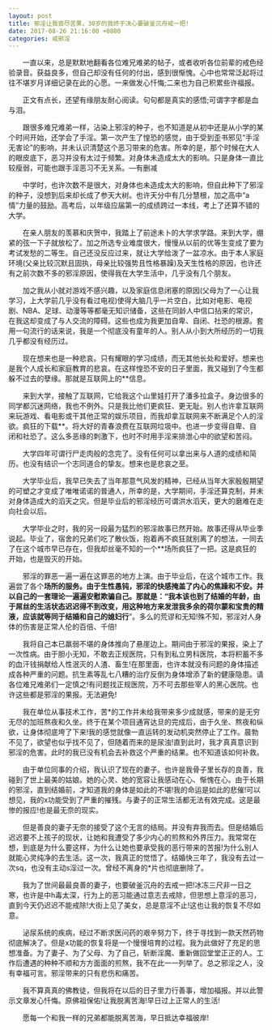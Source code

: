```yaml
---
layout: post
title: 邪淫让我尝尽苦果，30岁的我终于决心要破釜沉舟戒一把!
date: 2017-08-26 21:16:00 +0800
categories: 戒邪淫
---
```


　　一直以来，总是默默地翻看各位难兄难弟的帖子，或者收听各位前辈的戒色经验录音。获益良多，但自己却没有任何的付出，感到很惭愧。心中也常常泛起将过往不堪岁月详细记录在此的心愿。一来做发心忏悔;二来也为自己积累些许福报。
　　正文有点长，还望有缘朋友耐心阅读。句句都是真实的感悟;可谓字字都是血与泪。
　　跟很多难兄难弟一样，沾染上邪淫的种子，也不知道是从初中还是从小学的某个时间开始，还学会了手淫。第一次产生了惶恐的感觉，由于受到歪书邪见“手淫无害论”的影响，并未认识清楚这个恶习带来的危害。所幸的是，那个时候在大人的眼皮底下，恶习并没有太过于频繁。对身体未造成太大的影响。只是身体一直比较瘦弱，可能也跟手淫恶习不无关系。—有删减
　　中学时，也许次数不是很大，对身体也未造成太大的影响，但自此种下了邪淫的种子，没想到后来却长成了参天大树。也许天分中有几分慧根，加之高中“a情”力量的鼓励。高考后，以年级应届第一的成绩跨过一本线，考上了还算不错的大学。
　　在亲人朋友的羡慕和庆贺中，我踏上了前途未卜的大学求学路。来到大学，绷紧的弦一下子就放松了。加之所选专业难度很大，慢慢从以前的优等生变成了要为考试发愁的二等生。自己还没反应过来，就让大学给泼了一盆凉水。由于本人家庭环境(父亲比较沉默且固执，母亲比较强势且性格暴躁)及天生性格的原因，也许还有之前次数不多的邪淫原因，使得我在大学生活中，几乎没有几个朋友。
　　加之我从小就对游戏不感兴趣，以及家庭信息闭塞的原因(父母为了一心让我学习，上大学前几乎没有看过电视)使得大脑几乎一片空白，比如对电影、电视剧、NBA、足球、动漫等等都毫无知识储备，这些在同龄人中信口拈来的常识，在我这却变成了与人交流的障碍。这些也成为我更加自卑、自闭、社恐的根源。套用一句流行的话来说，我是一个彻底没有童年的人。别人从小到大所经历的一切我几乎都没有经历过。
　　现在想来也是一种悲哀。只有耀眼的学习成绩，而无其他长处和爱好。想来也是我个人成长和家庭教育的悲哀。在这样惶恐不安的日子里面，我又碰到了今生都躲不过去的孽缘。那就是互联网上的**信息。
　　来到大学，接触了互联网，它给我这个山里娃打开了潘多拉盒子。身边很多的同学都沉迷网络，我也不例外。只是我比他们更疯狂、更无耻。别人也许拿互联网来玩游戏、看电影或干其他正常的娱乐项目，而我却拿互联网来不断满足个人的淫欲。疯狂的下载**。将大好的青春浪费在互联网垃圾中。也进一步变得自卑、自闭和社恐了。这么多恶缘的刺激下，也时不时用手淫来排泄心中的欲望和苦闷。
　　大学四年可谓行尸走肉般的念完了。没有任何可以拿出来与人道的成绩和简历。也没有结识一个志同道合的挚友。想来也是悲哀之至。
　　大学毕业后，我早已失去了当年那意气风发的精神，已经从当年大家殷殷期望的可塑之才变成了唯唯诺诺的普通人，所幸的是，大学期间，手淫还算克制，并未对身体造成大的滔天之灾。但是毕业后的邪淫经历可谓洪水滔天，更大的磨难在走向社会以后。
　　大学毕业之时，我的另一段最为猛烈的邪淫故事已然开始。故事还得从毕业季说起。毕业了，宿舍的兄弟们吃了散伙饭，抱着再不疯狂就别离了的想法，一同去了在这个城市早已存在，但我却丝毫不知的一个**场所疯狂了一把。这是疯狂的开始，也是毁灭的开始。
　　邪淫的罪恶一遍一遍在这罪恶的地方上演。由于毕业后，在这个城市工作。我遍尝了各个**场所的服务。由于生性愚钝，邪淫的快感掩盖了内心的焦躁和不安。并以自己的一套理论一遍遍安慰欺骗自己。那就是：“我本该也到了结婚的年龄，由于屌丝的生活状态迟迟得不到改变，用这种地方来发泄我多余的荷尔蒙和宝贵的精液，应该就等同于结婚和自己的媳妇行**”。多么的荒谬和无知!殊不知，邪淫对人身体的伤害是正常人伦的百倍、千倍!
　　我将自己本已羸弱不堪的身体推向了悬崖边上。期间由于邪淫的果报，染上了一次性病。由于胆小无知，不敢去正规医院，只有到私立男科医院，本将积蓄不多的血汗钱捐献给人性泯灭的人渣、畜生!在那里面，也许本就没有问题的身体描述成各种严重的问题。抗生素等乱七八糟的治疗反倒为身体增添了新的健康隐患。请各位难兄难弟们一定慎之!有问题找正规医院，万不可去那些宰人的黑心医院。也许这些都是邪淫的果报。无法避免!
　　我在单位从事技术工作，苦*的工作并未给我带来多少成就感，带来的是无穷无尽的加班熬夜和久坐。终于在某个项目通宵达旦的完成后，由于久坐、熬夜和纵欲，让身体彻底垮了下来!我的感觉就像一直运转的发动机突然停止了工作。晨勃不见了，欲望也似乎找不见了，但随着而来的是尿浊!直到此时，我才真真意识到邪淫的危害。此时的我已没有机会去补救这个严重的结果。也不知道该如何补救。
　　由于单位同事的介绍，我认识了现在的妻子。也许是我骨子里长存的良善，我碰到了世上最美的姑娘。她的心灵、她的宽容让我感动在心、惭愧在心。由于长期的邪淫，直到结婚前，才知道我的身体是如此的不堪!我的命运是如此的悲催!可以想见，我的x功能受到了严重的摧残。与妻子的正常生活都无法有效完成。这是最惨的报应!也是最无奈的现实。
　　但是善良的妻子无奈的接受了这个无言的结局。并没有弃我而去。但是结婚后迟迟要不上孩子的现状，让她和我遭受了多少内心的煎熬和外界压力。我常常在想，到底是为什么要这样，为什么让她也要承受我的恶行带来的苦报!为什么别人就能心灵纯净的去生活。这一次，我真正的觉悟了。结婚快三年了，我没有去过一次sq，也没有主动s淫过一次。曾经不离身的*片也彻底删除了。
　　我为了世间最最良善的妻子，也要破釜沉舟的去戒一把!冰冻三尺非一日之寒，也许是中h毒太深，行为上的恶习能通过意志去戒除，但思想上意淫的恶习，直到今天仍迟迟不能戒除!大街上见了美女，总是意淫不止!这也让我的恢复不尽如意。
　　泌尿系统的疾病，经过不断求医问药的艰辛努力下，终于寻找到一款天然药物彻底解决了。但是x功能的恢复将是一个慢慢培育的过程。我为此做好了充足的思想准备。为了妻子、为了父母、为了自己，斩断淫魔、重新做回堂堂正正的人。工作后遭遇的种种不顺和方方面面的煎熬，我不在此一一列举了。总之邪淫之人，没有幸福可言。邪淫带来的只有悲伤和痛苦。
　　我不算真真的佛教徒，但我将在以后的日子里力行善事，增加福报。并以此警示文章发心忏悔。原佛祖保佑!让我脱离苦海!早日过上正常人的生活!
　　愿每一个和我一样的兄弟都能脱离苦海，早日抵达幸福彼岸!